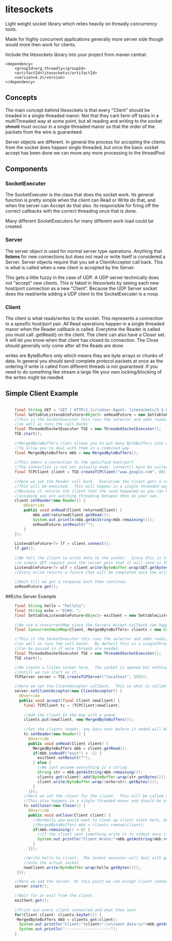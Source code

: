 # litesockets
Light weight socket library which relies heavily on threadly concurrency tools.

Made for highly concurrent applications generally more server side though would more then work for clients.

Include the litesockets library into your project from maven central: 

```script
<dependency>
	<groupId>org.threadly</groupId>
	<artifactId>litesockets</artifactId>
	<version>4.2</version>
</dependency>
```

## Concepts

The main concept behind litesockets is that every "Client" should be treaded in a single threaded manor.  Not that they cant farm off tasks in a multiThreaded way at some point, but all reading and writing to the socket ~~should~~ must occour in a single threaded manor so that the order of the packets from the wire is guaranteed.

Server objects are different.  In general the process for accepting the clients from the socket does happen single threaded, but once the basic socket accept has been done we can move any more processing to the threadPool

## Components

### SocketExecuter

The SocketExecuter is the class that does the socket work.  Its general function is pretty simple when the client can Read or Write do that, and when the server can Accept do that also.  Its responsible for firing off the correct callbacks with the correct threading once that is done.

Many different SocketExecuters for many different work load could be created.

### Server

The server object is used for normal server type operations.  Anything that **listens** for new connections but does not read or write itself is considered a Server.  Server objects require that you set a ClientAcceptor call back.  This is what is called when a new client is accepted by the Server.

This gets a little fuzzy in the case of UDP.  A UDP server technically does not "accept" new clients.  This is faked in litesockets by seeing each new host/port connection as a new "Client".  Because the UDP Server socket does the read/write adding a UDP client to the SocketExecuter is a noop.

### Client

The client is what reads/writes to the socket.  This represents a connection to a spesific host/port pair.
All Read operations happen in a single threaded manor when the Reader callback is called.  Everytime the Reader is called you must call .getRead() on the client.  The client can also have a Closer set.  It will let you know when that client has closed its connection.  The Close should generally only come after all the Reads are done. 

writes are ByteBuffers only which means they are byte arrays or chunks of data.  In general you should send complete protocol packets at once as the ordering if write is called from different threads is not guaranteed.  If you need to do something like stream a large file your own locking/blocking of the writes might be needed.


## Simple Client Example

```java

    final String GET = "GET / HTTP/1.1\r\nUser-Agent: litesockets/3.3.0\r\nHost: www.google.com\r\nAccept: */*\r\n\r\n";
    final SettableListenableFuture<Object> onReadFuture = new SettableListenableFuture<Object>(false);
    //This is the SocketExecuter this runs the selector and adds reads/writes to the clients
    //as well as runs the call backs 
    final ThreadedSocketExecuter TSE = new ThreadedSocketExecuter();
    TSE.start();
    
    //MergedByteBuffers class allows you to put many ByteBuffers into one object
    //To allow you to deal with them in a combined way
    final MergedByteBuffers mbb = new MergedByteBuffers();
    
    //This makes a connection to the specified host/port
    //The connection is not yet actually made, connect() must be called to do that.
    final TCPClient client = TSE.createTCPClient("www.google.com", 80);
    
    //Here we set the Reader call back.  Everytime the client gets a read
    //This will be executed.  This will happen in a single threaded way per client.
    //Because it returns the client that the read happened on you can have 1 Reader for many clients
    //assuming you are watching threading between then on your own.
    client.setReader(new Reader() {
        @Override
        public void onRead(Client returnedClient) {
            mbb.add(returnedClient.getRead());
            System.out.println(mbb.getAsString(mbb.remaining()));
            onReadFuture.setResult("");
        }
    });
    
    ListenableFuture<?> lf = client.connect();
    lf.get();
    
    //We tell the client to write data to the socket.  Since this is to an http server we send
    //a simple GET request once the server gets that it will send us the response.
    ListenableFuture<?> wlf = client.write(ByteBuffer.wrap(GET.getBytes()));
    //Every write returns a future that will be completed once the write has been handed off to the OS.
    
    //Wait till we get a response back then continue;
    onReadFuture.get();

```

##Echo Server Example

```java
    final String hello = "hello\n";
    final String echo = "ECHO: ";
    final SettableListenableFuture<Object> exitSent = new SettableListenableFuture<Object>(false); 
    
    //We use a concurrentMap since the Servers Accept callback can happen on any thread in the threadpool
    final ConcurrentHashMap<Client, MergedByteBuffers> clients = new ConcurrentHashMap<Client, MergedByteBuffers>();

    //This is the SocketExecuter this runs the selector and adds reads/writes to the clients
    //as well as runs the call backs.  By default this is a singleThreadPool, a threadpool
    //Can be passed in if more threads are needed.
    final ThreadedSocketExecuter TSE = new ThreadedSocketExecuter();
    TSE.start();

    //We create a listen socket here.  The socket is opened but nothing can be accepted
    //Untill we run start on it.
    TCPServer server = TSE.createTCPServer("localhost", 5555);

    //Here we set the ClientAcceptor callback.  This is what is called when a new client connects to the server.
    server.setClientAcceptor(new ClientAcceptor() {
      @Override
      public void accept(final Client newClient) {
        final TCPClient tc = (TCPClient)newClient;
        
        //Add the client to the map with a queue
        clients.put(newClient, new MergedByteBuffers());
        
        //Set the clients reader, any data sent before it added will be called as soon as we add the reader.        
        tc.setReader(new Reader() {
          @Override
          public void onRead(Client client) {
            MergedByteBuffers mbb = client.getRead();
            if(mbb.indexOf("exit") > -1) {
              exitSent.setResult("");
            } else {
              //We just assume everything is a string 
              String str = mbb.getAsString(mbb.remaining());
              clients.get(client).add(ByteBuffer.wrap(str.getBytes()));
              client.write(ByteBuffer.wrap((echo+str).getBytes()));
            }
          }});
        //Here we set the closer for the client.  This will be called only once when the socket is closed.
        //This also happens in a single threaded manor and should be after all the reads are processed for the client.
        tc.setCloser(new Closer() {
          @Override
          public void onClose(Client client) {
            //Normally you would want to clean up client state here, but we save everything for this servers exit.
            //MergedByteBuffers mbb = clients.remove(client);
            if(mbb.remaining() > 0) {
              //If the client sent something write it to stdout once it closed
              System.out.println("Client Wrote:"+mbb.getAsString(mbb.remaining()));
            }
          }});

        //Write hello to client.  The Socket executer will deal with getting it
        //onto the actual socket.
        newClient.write(ByteBuffer.wrap(hello.getBytes()));
     }});

    //Here we add the server. At this point we can accept client connections.
    server.start();

    //Wait for an exit from the client.
    exitSent.get();
    
    //Print out every client connected and what they sent
    for(Client client: clients.keySet()) {
     MergedByteBuffers mbb = clients.get(client);
      System.out.println("Client:"+client+":\n\tsent data:\n"+mbb.getAsString(mbb.remaining()));
      System.out.println("--------------------");
    }

```



